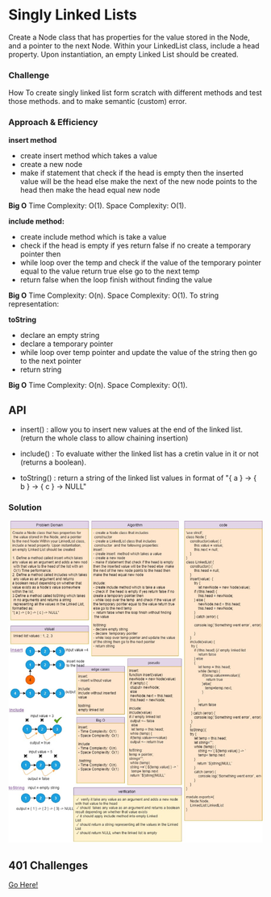 
# Singly Linked Lists

Create a Node class that has properties for the value stored in the Node, and a pointer to the next Node.
Within your LinkedList class, include a head property. Upon instantiation, an empty Linked List should be created.

### Challenge

How To create singly linked list form scratch with different methods and test those methods. and to make semantic (custom) error.

### Approach & Efficiency

**insert method**
- create insert  method which takes a value
- create a new node
- make if statement that check if the head is empty
then the inserted value will be the head else  make
the next of the new node points to the head then
make the head equal new node

**Big O**
Time Complexity: O(1).
Space Complexity: O(1).

**include method:**
- create include method which is take a value
- check if  the head is empty if yes return false if no
create a temporary pointer then
- while loop over the temp  and check if the value of
the temporary pointer equal to the value return true 
else go to the next temp
-  return false when the loop finish without finding
 the value 

**Big O**
Time Complexity: O(n).
Space Complexity: O(1).
To string representation:

**toString**
- declare an empty string
- declare a temporary pointer
- while loop over temp pointer and update the value 
of the string then go to the next pointer 
- return string

**Big O**
Time Complexity: O(n).
Space Complexity: O(1).

## API
* insert() : allow you to insert new values at the end of the linked list. (return the whole class to allow chaining insertion)

* include() : To evaluate wither the linked list has a cretin value in it or not (returns a boolean).

* toString() : return a string of the linked list values in format of "{ a } -> { b } -> { c } -> NULL"
### Solution

![whiteboard](1.jpg)


## 401 Challenges

[Go Here!](javascript/Readme.md)
